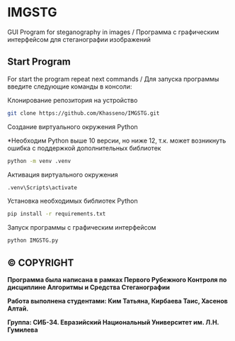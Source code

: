 # IMGSTG
GUI Program for steganography in images / Программа с графическим интерфейсом для стеганографии изображений

## Start Program
For start the program repeat next commands / Для запуска программы введите следующие команды в консоли:

Клонирование репозитория на устройство
```bash
git clone https://github.com/Khasseno/IMGSTG.git
```

Создание виртуального окружения Python 

*Необходим Python выше 10 версии, но ниже 12, т.к. может возникнуть ошибка с поддержкой дополнительных библиотек
```bash
python -m venv .venv
```

Активация виртуального окружения
```bash
.venv\Scripts\activate
```

Установка необходимых библиотек Python
```bash
pip install -r requirements.txt
```

Запуск программы с графическим интерфейсом
```bash
python IMGSTG.py
```

## © COPYRIGHT

**Программа была написана в рамках Первого Рубежного Контроля по дисциплине Алгоритмы и Средства Стеганографии**

**Работа выполнена студентами: Ким Татьяна, Кирбаева Таис, Хасенов Алтай.** 

**Группа: СИБ-34. Евразийский Национальный Университет им. Л.Н. Гумилева**
